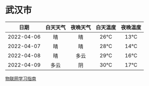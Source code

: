 # 武汉市
|日期|白天天气|夜晚天气|白天温度|夜晚温度|
|:--:|:--:|:--:|:--:|:--:|
|2022-04-06|晴|晴|26℃|13℃|
|2022-04-07|晴|晴|28℃|14℃|
|2022-04-08|晴|多云|29℃|16℃|
|2022-04-09|多云|阴|30℃|17℃|
 
[物联网学习指南](http://doc.lziqi.top/IoT)
